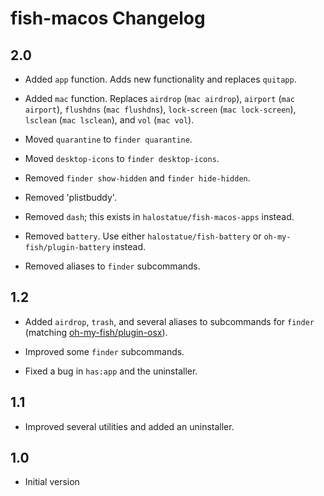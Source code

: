 # fish-macos Changelog

## 2.0

- Added `app` function. Adds new functionality and replaces `quitapp`.
- Added `mac` function. Replaces `airdrop` (`mac airdrop`), `airport`
  (`mac airport`), `flushdns` (`mac flushdns`), `lock-screen`
  (`mac lock-screen`), `lsclean` (`mac lsclean`), and `vol` (`mac vol`).

- Moved `quarantine` to `finder quarantine`.
- Moved `desktop-icons` to `finder desktop-icons`.
- Removed `finder show-hidden` and `finder hide-hidden`.
- Removed 'plistbuddy'.
- Removed `dash`; this exists in `halostatue/fish-macos-apps` instead.
- Removed `battery`. Use either `halostatue/fish-battery` or
  `oh-my-fish/plugin-battery` instead.
- Removed aliases to `finder` subcommands.

## 1.2

- Added `airdrop`, `trash`, and several aliases to subcommands for `finder`
  (matching [oh-my-fish/plugin-osx][]).

- Improved some `finder` subcommands.

- Fixed a bug in `has:app` and the uninstaller.

## 1.1

- Improved several utilities and added an uninstaller.

## 1.0

- Initial version

[oh-my-fish/plugin-osx]: https://github.com/oh-my-fish/plugin-osx
